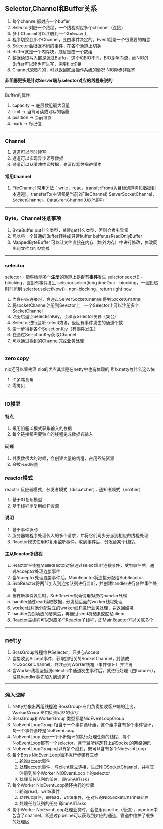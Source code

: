 ## Selector,Channel和Buffer关系
1. 每个channel都对应一个buffer
2. Selector对应一个线程，一个线程对应多个channel（连接）
3. 多个Channel可以注册到一个Selector上
4. 程序切换到那个Channel，是由事件决定的。Event就是一个很重要的概念
5. Selector会根据不同的事件，在各个通道上切换
6. Buffer就是一个内存块，底层是由一个数组
7. 数据读取写入都是通过Buffer，这个和BIO不同，BIO是单向流，而NIO的Buffer可以读也可以写，需要flip切换
8. Channel是双向的，可以返回底层操作系统的情况
NIO异步非阻塞

**非阻塞更多是针对Server端与selector对应的线程来说的** 

---
Buffer的属性
1. capacity -> 底层数组最大容量
2. limit -> 当前可读或可写的容量
3. position -> 当前位置
4. mark -> 标记位
---
### Channel
1. 通道可以同时读写
2. 通道可以实现异步读写数据
3. 通道可以从缓冲中读数据，也可以写数据进缓冲
#### 常用Channel
1. FileChannel
常用方法：write，read，transferFrom(从目标通道拷贝数据到本通道)，transferTo(主语都是当前的FileChannel)
ServerSocketChannel，SocketChannel，DataGramChannel(UDP读写)
---
### Byte，Channel注意事项
1. ByteBuffer put什么类型，就要get什么类型，否则会抛出异常
2. 可以将一个普通的Buffer转换成只读buffer buffer.asReadOnlyBuffer
3. MappedByteBuffer 可以让文件直接在内存（堆外内存）中进行修改，修改同步到文件又NIO完成
---
### selector
selector - 能够检测多个**注册**的通道上是否有**事件**发生
selector.select() - blocking，直到有事件发生
selector.select(long timeOut) - blocking，一直到超时时间到
selector.selectNow() - non-blocking，return right now

1. 当客户端连接时，会通过ServerSocketChannel得到SocketChannel
2. 将socketChannel注册到Selector上，一个Selector上可以注册多个SocketChannel
3. 注册后返回SelectionKey，会和该Selector关联（集合）
4. Selector进行监听 select方法，返回有事件发生的通道个数
5. 进一步得到各个SelectionKey（有事件发生）
6. 在通过SelectionKey获取Channel
7. 可以通过得到的Channel完成业务处理
---
### zero copy
nio还可以零拷贝
nio的优点其实是在netty中也有体现的
所以netty为什么这么快 
1. IO多路复用
2. 零拷贝
--- 
### IO模型
#### 特点
1. 采用阻塞IO模式获取输入的数据
2. 每个链接都需要独立的线程完成数据的输入
#### 问题
1. 并发数很大的时候，会创建大量的线程，占用系统资源
2. 会被read阻塞
### reactor模式
reactor 反应器模式，分发者模式（dispatcher），通知者模式（notifier）
1. 基于IO复用模型
2. 基于线程池复用线程资源
#### 说明
1. 基于事件驱动
2. 服务器端程序处理传入的多个请求，并将它们同步分派到相应的线程处理
3. Reactor模式使用IO复用监听事件。收到事件后，分发给某个线程。
#### 主从Reactor多线程
1. Reactor主线程MainReactor对象通过select监听连接事件，受到事件后，通过Acceptor处理连接事件
2. 当Acceptor处理连接事件后，MainReactor将连接分配给SubReactor
3. SubReactor将两节加入到连接队列进行监听，并创建handler进行各种事件处理
4. 当有新事件发生时，SubReactor就会调用对应的handler处理
5. handler通过read读取数据，分发给后面的worker线程处理
6. worker线程池分配独立的worker线程进行业务处理，并返回结果
7. handler受到响应的结果后，再通过send将结果返回给client
8. Reactor主线程可以对应多个Reactor子线程，即MainReactor可以关联多个
---
## netty
1. BossGroup线程维护Selector，只关心Accept
2. 当接收到Accept事件，获取到相关的SocketChannel，封装成NIOSocketChannel，并注册到Worker线程（事件循环）并注册
3. 当Worker线程坚挺到selector中通道发生事件后，就进行处理（由handler），注意handler事先加入到通道了
---
### 深入理解
1. Netty抽象出两组线程池 BossGroup-专门负责接收客户端的连接，WorkerGroup 专门负责网络的读写
2. BossGroup和WorkerGroup 类型都是NioEventLoopGroup
3. NioEventLoopGroup 相当于一个事件循环组，这个组中含有多个事件循环，每一个事件循环是NioEventLoop
4. NioEventLoop 表示一个不断循环的执行处理任务的线程，每个NioEventLoop都有一个selector，用于监听绑定其上的Socket的网络通讯
5. NioEventLoopGroup 可以有多个线程，既可以含有多个NioEventLoop
6. 每个Boss NioEventLoop循环执行步骤有三步
    1. 轮询accept事件
    2. 处理accept事件，与client建立连接，生成NIOSocketChannel，并将其注册到某个Worker NiOEventLoop上的selector
    3. 处理任务队列的任务，即runAllTasks
7. 每个Worker NioEventLoop循环执行的步骤
    1. 轮询read，write事件
    2. 处理i/o事件，即read，write事件，在对应的NioSocketChannel处理
    3. 处理任务队列的任务 即runAllTasks
8. 每个Worker NioEventLoop处理业务时，会使用pipeline（管道），pipeline中包含了channel，即通过pipeline可以获取到对应的通道，管道中维护了很多的处理区